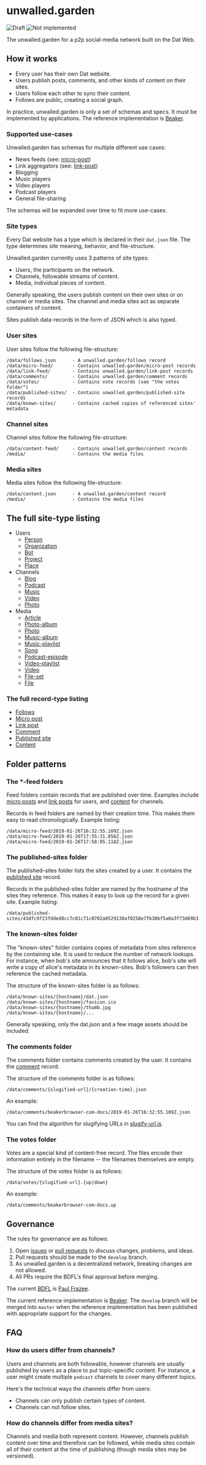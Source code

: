 # unwalled.garden

![Draft](https://img.shields.io/badge/Draft-In%20progress-yellow.svg) ![Not implemented](https://img.shields.io/badge/Status-Not%20implemented-red.svg)

The unwalled.garden for a p2p social-media network built on the Dat Web.

## How it works

 - Every user has their own Dat website.
 - Users publish posts, comments, and other kinds of content on their sites.
 - Users follow each other to sync their content.
 - Follows are public, creating a social graph.

In practice, unwalled.garden is only a set of schemas and specs. It must be implemented by applications. The reference implementation is [Beaker](https://github.com/beakerbrowser/beaker).

### Supported use-cases

Unwalled.garden has schemas for multiple different use cases:

 - News feeds (see: [micro-post](./micro-post.md))
 - Link aggregators (see: [link-post](./link-post.md))
 - Blogging
 - Music players
 - Video players
 - Podcast players
 - General file-sharing

The schemas will be expanded over time to fit more use-cases.

### Site types

Every Dat website has a type which is declared in their `dat.json` file. The type determines site meaning, behavior, and file-structure.

Unwalled.garden currently uses 3 patterns of site types:

 - Users, the participants on the network.
 - Channels, followable streams of content.
 - Media, individual pieces of content.

Generally speaking, the users publish content on their own sites or on channel or media sites. The channel and media sites act as separate containers of content.

Sites publish data-records in the form of JSON which is also typed.

### User sites

User sites follow the following file-structure:

```
/data/follows.json      - A unwalled.garden/follows record
/data/micro-feed/       - Contains unwalled.garden/micro-post records
/data/link-feed/        - Contains unwalled.garden/link-post records
/data/comments/         - Contains unwalled.garden/comment records
/data/votes/            - Contains vote records (see "the votes folder")
/data/published-sites/  - Contains unwalled.garden/published-site records
/data/known-sites/      - Contains cached copies of referenced sites' metadata
```

### Channel sites

Channel sites follow the following file-structure:

```
/data/content-feed/     - Contains unwalled.garden/content records
/media/                 - Contains the media files
```

### Media sites

Media sites follow the following file-structure:

```
/data/content.json      - A unwalled.garden/content record
/media/                 - Contains the media files
```

## The full site-type listing

 - Users
   - [Person](./person.md)
   - [Organization](./organization.md)
   - [Bot](./bot.md)
   - [Project](./project.md)
   - [Place](./place.md)
 - Channels
   - [Blog](./channel/blog.md)
   - [Podcast](./channel/podcast.md)
   - [Music](./channel/music.md)
   - [Video](./channel/video.md)
   - [Photo](./channel/photo.md)
 - Media
   - [Article](./media/article.md)
   - [Photo-album](./media/photo-album.md)
   - [Photo](./media/photo.md)
   - [Music-album](./media/music-album.md)
   - [Music-playlist](./media/music-playlist.md)
   - [Song](./media/song.md)
   - [Podcast-episode](./media/podcast-episode.md)
   - [Video-playlist](./media/video-playlist.md)
   - [Video](./media/video.md)
   - [File-set](./media/file-set.md)
   - [File](./media/file.md)

### The full record-type listing

 - [Follows](./follows.md)
 - [Micro post](./micro-post.md)
 - [Link post](./link-post.md)
 - [Comment](./comment.md)
 - [Published site](./published-site.md)
 - [Content](./content.md)

## Folder patterns

### The *-feed folders

Feed folders contain records that are published over time. Examples include [micro posts](./micro-post.md) and [link posts](./link-post.md) for users, and [content](./content.md) for channels.

Records in feed folders are named by their creation time. This makes them easy to read chronologically. Example listing:

```
/data/micro-feed/2019-01-26T16:32:55.109Z.json
/data/micro-feed/2019-01-26T17:55:31.856Z.json
/data/micro-feed/2019-01-26T17:58:05.118Z.json
```

### The published-sites folder

The published-sites folder lists the sites created by a user. It contains the [published site](./published-site.md) record.

Records in the published-sites folder are named by the hostname of the sites they reference. This makes it easy to look up the record for a given site. Example listing:

```
/data/published-sites/43dfc9f23fdded8cc7c01c71c0702a0529130af0258e7fb30bf5a0a3f73d69b3.json
```

### The known-sites folder

The "known-sites" folder contains copies of metadata from sites reference by the containing site. It is used to reduce the number of network lookups. For instance, when bob's site announces that it follows alice, bob's site will write a copy of alice's metadata in its known-sites. Bob's followers can then reference the cached metadata.

The structure of the known-sites folder is as follows:

```
/data/known-sites/{hostname}/dat.json
/data/known-sites/{hostname}/favicon.ico
/data/known-sites/{hostname}/thumb.jpg
/data/known-sites/{hostname}/...
```

Generally speaking, only the dat.json and a few image assets should be included.

### The comments folder

The comments folder contains comments created by the user. It contains the [comment](./comment.md) record.

The structure of the comments folder is as follows:

```
/data/comments/{slugified-url}/{creation-time}.json
```

An example:

```
/data/comments/beakerbrowser-com-docs/2019-01-26T16:32:55.109Z.json
```

You can find the algorithm for slugifying URLs in [slugify-url.js](slugify-url.js).

### The votes folder

Votes are a special kind of content-free record. The files encode their information entirely in the filename -- the filenames themselves are empty.

The structure of the votes folder is as follows:

```
/data/votes/{slugified-url}.{up|down}
```

An example:

```
/data/comments/beakerbrowser-com-docs.up
```

## Governance

The rules for governance are as follows:

 1. Open [issues](/issues) or [pull requests](/pulls) to discuss changes, problems, and ideas.
 2. Pull requests should be made to the `develop` branch.
 3. As unwalled.garden is a decentralized network, breaking changes are not allowed.
 4. All PRs require the BDFL's final approval before merging.

The current [BDFL](https://en.wikipedia.org/wiki/Benevolent_dictator_for_life) is [Paul Frazee](https://github.com/pfrazee).

The current reference implementation is [Beaker](https://github.com/beakerbrowser/beaker). The `develop` branch will be merged into `master` when the reference implementation has been published with appropriate support for the changes.

## FAQ

### How do users differ from channels?

Users and channels are both followable, however channels are usually published by users as a place to put topic-specific content. For instance, a user might create multiple `podcast` channels to cover many different topics.

Here's the technical ways the channels differ from users:

 - Channels can only publish certain types of content. 
 - Channels can not follow sites.

### How do channels differ from media sites?

Channels and media both represent content. However, channels publish content over time and therefore can be followed, while media sites contain all of their content at the time of publishing (though media sites may be versioned).